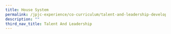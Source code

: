 ```yaml
---
title: House System
permalink: /jpjc-experience/co-curriculum/talent-and-leadership-development-programme/house-system/
description: ""
third_nav_title: Talent And Leadership
---
```



